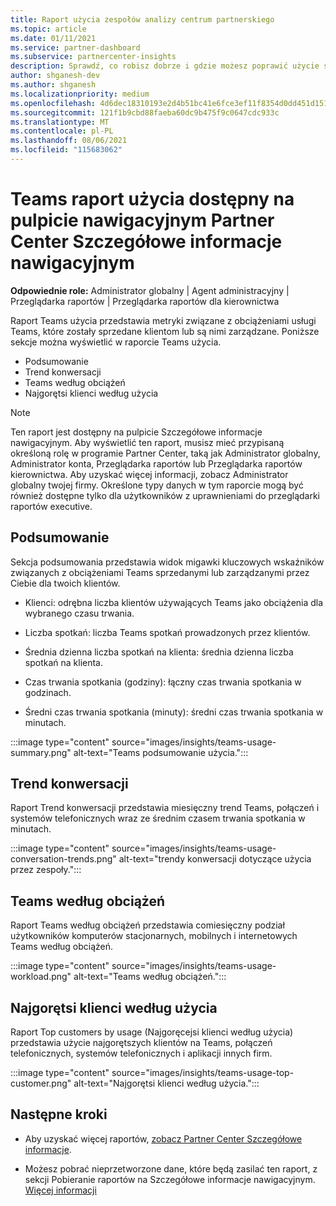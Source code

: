 ```yaml
---
title: Raport użycia zespołów analizy centrum partnerskiego
ms.topic: article
ms.date: 01/11/2021
ms.service: partner-dashboard
ms.subservice: partnercenter-insights
description: Sprawdź, co robisz dobrze i gdzie możesz poprawić użycie subskrypcji Teams sprzedaży lub zarządzania nimi dla klientów.
author: shganesh-dev
ms.author: shganesh
ms.localizationpriority: medium
ms.openlocfilehash: 4d6dec18310193e2d4b51bc41e6fce3ef11f8354d0dd451d1517923f8ea5845d
ms.sourcegitcommit: 121f1b9cbd88faeba60dc9b475f9c0647cdc933c
ms.translationtype: MT
ms.contentlocale: pl-PL
ms.lasthandoff: 08/06/2021
ms.locfileid: "115683062"
---
```

# <a name="teams-usage-report-available-from-the-partner-center-insights-dashboard"></a>Teams raport użycia dostępny na pulpicie nawigacyjnym Partner Center Szczegółowe informacje nawigacyjnym

**Odpowiednie role:** Administrator globalny | Agent administracyjny | Przeglądarka raportów | Przeglądarka raportów dla kierownictwa

Raport Teams użycia przedstawia metryki związane z obciążeniami usługi Teams, które zostały sprzedane klientom lub są nimi zarządzane. Poniższe sekcje można wyświetlić w raporcie Teams użycia.

- Podsumowanie
- Trend konwersacji
- Teams według obciążeń
- Najgorętsi klienci według użycia

 > [!NOTE]
 > Ten raport jest dostępny na pulpicie Szczegółowe informacje nawigacyjnym. Aby wyświetlić ten raport, musisz mieć przypisaną określoną rolę w programie Partner Center, taką jak Administrator globalny, Administrator konta, Przeglądarka raportów lub Przeglądarka raportów kierownictwa. Aby uzyskać więcej informacji, zobacz Administrator globalny twojej firmy. Określone typy danych w tym raporcie mogą być również dostępne tylko dla użytkowników z uprawnieniami do przeglądarki raportów executive.

## <a name="summary"></a>Podsumowanie

Sekcja podsumowania przedstawia widok migawki kluczowych wskaźników związanych z obciążeniami Teams sprzedanymi lub zarządzanymi przez Ciebie dla twoich klientów.  

- Klienci: odrębna liczba klientów używających Teams jako obciążenia dla wybranego czasu trwania.

- Liczba spotkań: liczba Teams spotkań prowadzonych przez klientów.

- Średnia dzienna liczba spotkań na klienta: średnia dzienna liczba spotkań na klienta. 

- Czas trwania spotkania (godziny): łączny czas trwania spotkania w godzinach. 

- Średni czas trwania spotkania (minuty): średni czas trwania spotkania w minutach. 

:::image type="content" source="images/insights/teams-usage-summary.png" alt-text="Teams podsumowanie użycia.":::

## <a name="conversations-trend"></a>Trend konwersacji

Raport Trend konwersacji przedstawia miesięczny trend Teams, połączeń i systemów telefonicznych wraz ze średnim czasem trwania spotkania w minutach.

:::image type="content" source="images/insights/teams-usage-conversation-trends.png" alt-text="trendy konwersacji dotyczące użycia przez zespoły.":::

## <a name="teams-usage-by-workloads"></a>Teams według obciążeń

Raport Teams według obciążeń przedstawia comiesięczny podział użytkowników komputerów stacjonarnych, mobilnych i internetowych Teams według obciążeń.

:::image type="content" source="images/insights/teams-usage-workload.png" alt-text="Teams według obciążeń.":::

## <a name="top-customers-by-usage"></a>Najgorętsi klienci według użycia

Raport Top customers by usage (Najgoręcejsi klienci według użycia) przedstawia użycie najgorętszych klientów na Teams, połączeń telefonicznych, systemów telefonicznych i aplikacji innych firm.

:::image type="content" source="images/insights/teams-usage-top-customer.png" alt-text="Najgorętsi klienci według użycia.":::

## <a name="next-steps"></a>Następne kroki

- Aby uzyskać więcej raportów, [zobacz Partner Center Szczegółowe informacje](partner-center-insights.md).

- Możesz pobrać nieprzetworzone dane, które będą zasilać ten raport, z sekcji Pobieranie raportów na Szczegółowe informacje nawigacyjnym. [Więcej informacji](insights-download-reports.md) 
